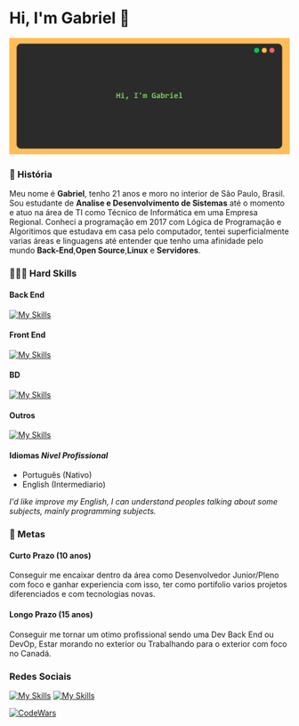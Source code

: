 # Hi, I'm Gabriel 👋

[![Resource](https://github.com/GabrielSanMac/GabrielSanMac/blob/main/Resource/resource.png?raw=true "Resource")](http://https://github.com/GabrielSanMac/GabrielSanMac/blob/main/Resource/resource.png?raw=true "Resource")

### 📖 História

Meu nome é **Gabriel**, tenho 21 anos e moro no interior de São Paulo, Brasil.
Sou estudante de **Analise e Desenvolvimento de Sistemas** até o momento e atuo na área de TI como Técnico de Informática em uma Empresa Regional.
Conheci a programação em 2017 com Lógica de Programação e Algoritimos que estudava em casa pelo computador, tentei superficialmente varias áreas e linguagens até entender que tenho uma afinidade pelo mundo **Back-End**,**Open Source**,**Linux** e **Servidores**.

### 🤹🏻‍♂️ Hard Skills

#### Back End
[![My Skills](https://skillicons.dev/icons?i=php,python,java)](https://skillicons.dev)

#### Front End
[![My Skills](https://skillicons.dev/icons?i=html,css,js,bootstrap,figma)](https://skillicons.dev)

#### BD
[![My Skills](https://skillicons.dev/icons?i=mysql,mongodb,postgresql)](https://skillicons.dev)

#### Outros
[![My Skills](https://skillicons.dev/icons?i=linux,bash,git,docker)](https://skillicons.dev)

#### Idiomas *Nivel Profissional*

- Português (Nativo)
- English (Intermediario)

*I'd like improve my English, I can understand peoples talking about some subjects, mainly programming subjects.*

### 📍 Metas
#### Curto Prazo (10 anos)
Conseguir me encaixar dentro da área como Desenvolvedor Junior/Pleno com foco e ganhar experiencia com isso, ter como portifolio varios projetos diferenciados e com tecnologias novas.

#### Longo Prazo (15 anos)
Conseguir me tornar um otimo profissional sendo uma Dev Back End ou DevOp, Estar morando no exterior ou Trabalhando para o exterior com foco no Canadá.

### Redes Sociais
[![My Skills](https://skillicons.dev/icons?i=instagram)](https://www.instagram.com/gabrielsanmac_/)
[![My Skills](https://skillicons.dev/icons?i=linkedin)](https://www.linkedin.com/in/gabrielsanmac/)

[![CodeWars](https://www.codewars.com/users/GabrielSanMac/badges/large)](https://www.codewars.com/users/GabrielSanMac/)
